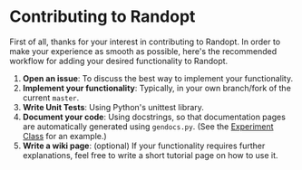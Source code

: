 # Contributing to Randopt

First of all, thanks for your interest in contributing to Randopt.
In order to make your experience as smooth as possible, here's the recommended workflow for adding your desired functionality to Randopt.

1. **Open an issue**: To discuss the best way to implement your functionality.
2. **Implement your functionality**: Typically, in your own branch/fork of the current `master`.
3. **Write Unit Tests**: Using Python's unittest library.
4. **Document your code**: Using docstrings, so that documentation pages are automatically generated using `gendocs.py`. (See the [Experiment Class](https://github.com/seba-1511/randopt/blob/wiki/randopt/experiment/experiment.py#L90) for an example.)
5. **Write a wiki page**: (optional) If your functionality requires further explanations, feel free to write a short tutorial page on how to use it.

